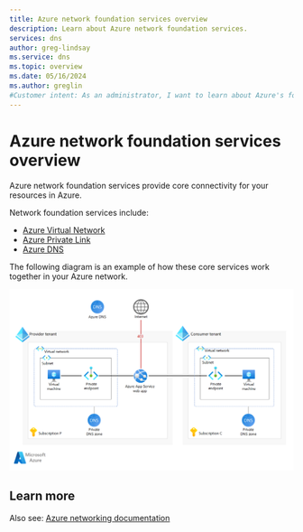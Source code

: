 ```yaml
---
title: Azure network foundation services overview
description: Learn about Azure network foundation services.
services: dns
author: greg-lindsay
ms.service: dns
ms.topic: overview
ms.date: 05/16/2024
ms.author: greglin
#Customer intent: As an administrator, I want to learn about Azure's foundation services.
---
```


# Azure network foundation services overview

Azure network foundation services provide core connectivity for your resources in Azure. 

Network foundation services include: 

- [Azure Virtual Network](/azure/virtual-network)
- [Azure Private Link](/azure/private-link)
- [Azure DNS](/azure/dns)

The following diagram is an example of how these core services work together in your Azure network.

![A conceptual diagram of Azure network foundation services.](media/foundation-architecture.png)

## Learn more

Also see: [Azure networking documentation](/azure/networking)


